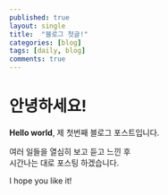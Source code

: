 ```yaml
---
published: true
layout: single
title:  "블로그 첫글!"
categories: [blog]
tags: [daily, blog]
comments: true
---
```


# 안녕하세요!

**Hello world**, 제 첫번째 블로그 포스트입니다.

여러 일들을 열심히 보고 듣고 느낀 후  
시간나는 대로 포스팅 하겠습니다.  

I hope you like it!


